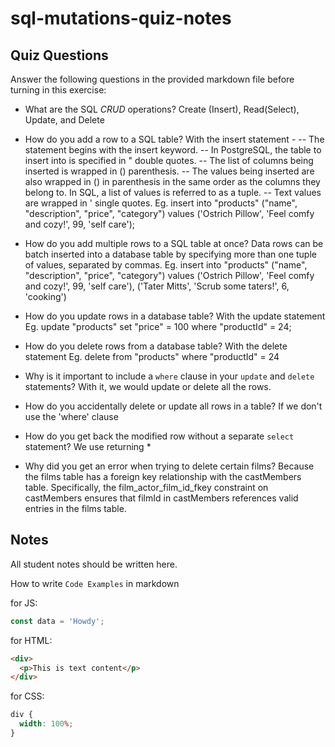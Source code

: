 # sql-mutations-quiz-notes

## Quiz Questions

Answer the following questions in the provided markdown file before turning in this exercise:

- What are the SQL _CRUD_ operations?
  Create (Insert), Read(Select), Update, and Delete

- How do you add a row to a SQL table?
  With the insert statement -
  -- The statement begins with the insert keyword.
  -- In PostgreSQL, the table to insert into is specified in " double quotes.
  -- The list of columns being inserted is wrapped in () parenthesis.
  -- The values being inserted are also wrapped in () in parenthesis in the same order as the columns they belong to. In SQL, a list of values is referred to as a tuple.
  -- Text values are wrapped in ' single quotes.
  Eg.
  insert into "products" ("name", "description", "price", "category")
  values ('Ostrich Pillow', 'Feel comfy and cozy!', 99, 'self care');

- How do you add multiple rows to a SQL table at once?
  Data rows can be batch inserted into a database table by specifying more than one tuple of values, separated by commas.
  Eg.
  insert into "products" ("name", "description", "price", "category")
  values ('Ostrich Pillow', 'Feel comfy and cozy!', 99, 'self care'),
  ('Tater Mitts', 'Scrub some taters!', 6, 'cooking')

- How do you update rows in a database table?
  With the update statement
  Eg.
  update "products"
  set "price" = 100
  where "productId" = 24;

- How do you delete rows from a database table?
  With the delete statement
  Eg.
  delete
  from "products"
  where "productId" = 24

- Why is it important to include a `where` clause in your `update` and `delete` statements?
  With it, we would update or delete all the rows.

- How do you accidentally delete or update all rows in a table?
  If we don't use the 'where' clause

- How do you get back the modified row without a separate `select` statement?
  We use returning \*

- Why did you get an error when trying to delete certain films?
  Because the films table has a foreign key relationship with the castMembers table. Specifically, the film_actor_film_id_fkey constraint on castMembers ensures that filmId in castMembers references valid entries in the films table.

## Notes

All student notes should be written here.

How to write `Code Examples` in markdown

for JS:

```javascript
const data = 'Howdy';
```

for HTML:

```html
<div>
  <p>This is text content</p>
</div>
```

for CSS:

```css
div {
  width: 100%;
}
```

